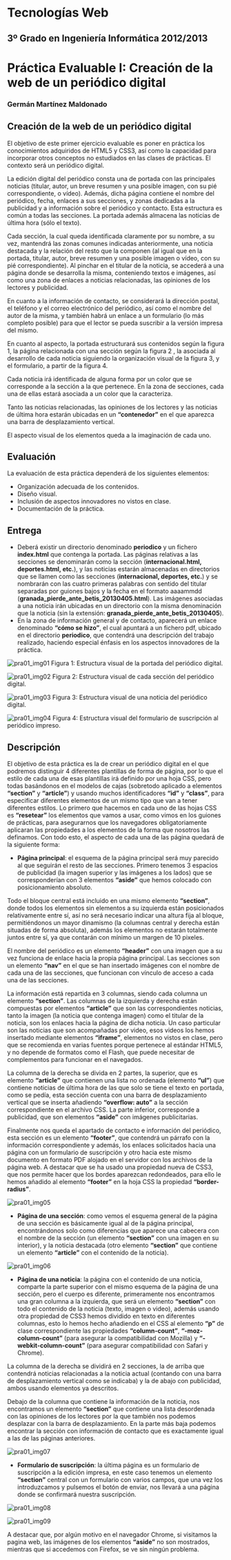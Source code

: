 Tecnologías Web
===============
3º Grado en Ingeniería Informática 2012/2013
--------------------------------------------


# Práctica Evaluable I: Creación de la web de un periódico digital
### Germán Martínez Maldonado

## Creación de la web de un periódico digital

El objetivo de este primer ejercicio evaluable es poner en práctica los conocimientos adquiridos de HTML5 y CSS3, así como la capacidad para incorporar otros conceptos no estudiados en las clases de prácticas. El contexto será un periódico digital.

La edición digital del periódico consta una de portada con las principales noticias (titular, autor, un breve resumen y una posible imagen, con su pié correspondiente, o vídeo). Además, dicha página contiene el nombre del periódico, fecha, enlaces a sus secciones, y zonas dedicadas a la publicidad y a información sobre el periódico y contacto. Esta estructura es común a todas las secciones. La portada además almacena las noticias de última hora (sólo el texto).

Cada sección, la cual queda identificada claramente por su nombre, a su vez, mantendrá las zonas comunes indicadas anteriormente, una noticia destacada y la relación del resto que la componen (al igual que en la portada, titular, autor, breve resumen y una posible imagen o vídeo, con su pié correspondiente). Al pinchar en el titular de la noticia, se accederá a una página donde se desarrolla la misma, conteniendo textos e imágenes, así como una zona de enlaces a noticias relacionadas, las opiniones de los lectores y publicidad.

En cuanto a la información de contacto, se considerará la dirección postal, el teléfono y el correo electrónico del periódico, así como el nombre del autor de la misma, y también habrá un enlace a un formulario (lo más completo posible) para que el lector se pueda suscribir a la versión impresa del mismo.

En cuanto al aspecto, la portada estructurará sus contenidos según la figura 1, la página relacionada con una sección según la figura 2 , la asociada al desarrollo de cada noticia siguiendo la organización visual de la figura 3, y el formulario, a partir de la figura 4.

Cada noticia irá identificada de alguna forma por un color que se corresponde a la sección a la que pertenece. En la zona de secciones, cada una de ellas estará asociada a un color que la caracteriza.

Tanto las noticias relacionadas, las opiniones de los lectores y las noticias de última hora estarán ubicadas en un **“contenedor”** en el que aparezca una barra de desplazamiento vertical.

El aspecto visual de los elementos queda a la imaginación de cada uno.


## Evaluación

La evaluación de esta práctica dependerá de los siguientes elementos:
* Organización adecuada de los contenidos.
* Diseño visual.
* Inclusión de aspectos innovadores no vistos en clase.
* Documentación de la práctica.


## Entrega

* Deberá existir un directorio denominado **periodico** y un fichero **index.html** que contenga la portada. Las páginas relativas a las secciones se denominarán como la sección (**internacional.html, deportes.html, etc.**), y las noticias estarán almacenadas en directorios que se llamen como las secciones (**internacional, deportes, etc.**) y se nombrarán con las cuatro primeras palabras con sentido del titular separadas por guiones bajos y la fecha en el formato aaaammdd (**granada_pierde_ante_betis_20130405.html**). Las imágenes asociadas a una noticia irán ubicadas en un directorio con la misma denominación que la noticia (sin la extensión: **granada_pierde_ante_betis_20130405**).
* En la zona de información general y de contacto, aparecerá un enlace denominado **“**cómo se hizo**”**, el cual apuntará a un fichero pdf, ubicado en el directorio **periodico**, que contendrá una descripción del trabajo realizado, haciendo especial énfasis en los aspectos innovadores de la práctica.

![pra01_img01](imagenes/pra01_img01.png)
Figura 1: Estructura visual de la portada del periódico digital.

![pra01_img02](imagenes/pra01_img02.png)
Figura 2: Estructura visual de cada sección del periódico digital.

![pra01_img03](imagenes/pra01_img03.png)
Figura 3: Estructura visual de una noticia del periódico digital.

![pra01_img04](imagenes/pra01_img04.png)
Figura 4: Estructura visual del formulario de suscripción al periódico impreso.


## Descripción

El objetivo de esta práctica es la de crear un periódico digital en el que podremos distinguir 4 diferentes plantillas de forma de página, por lo que el estilo de cada una de esas plantillas irá definido por una hoja CSS, pero todas basándonos en el modelos de cajas (sobretodo aplicado a elementos **“section”** y **“article”**) y usando muchos identificadores **“id”** y **“class”**, para especificar diferentes elementos de un mismo tipo que van a tener diferentes estilos. Lo primero que hacemos en cada uno de las hojas CSS es **“resetear”** los elementos que vamos a usar, como vimos en los guiones de prácticas, para asegurarnos que los navegadores obligatoriamente aplicaran las propiedades a los elementos de la forma que nosotros las definamos. Con todo esto, el aspecto de cada una de las página quedará de la siguiente forma:

* **Página principal**: el esquema de la página principal será muy parecido al que seguirán el resto de las secciones. Primero tenemos 3 espacios de publicidad (la imagen superior y las imágenes a los lados) que se corresponderían con 3 elementos **“aside”** que hemos colocado con posicionamiento absoluto.

Todo el bloque central está incluido en una mismo elemento **“section”**, donde todos los elementos sin elementos a su izquierda están posicionados relativamente entre sí, así no será necesario indicar una altura fija al bloque, permitiéndonos un mayor dinamismo (la columnas central y derecha están situadas de forma absoluta), además los elementos no estarán totalmente juntos entre sí, ya que contarán con mínimo un margen de 10 pixeles.

El nombre del periódico es un elemento **“header”** con una imagen que a su vez funciona de enlace hacia la propia página principal. Las secciones son un elemento **“nav”** en el que se han insertado imágenes con el nombre de cada una de las secciones, que funcionan con vínculo de acceso a cada una de las secciones.

La información está repartida en 3 columnas, siendo cada columna un elemento **“section”**. Las columnas de la izquierda y derecha están compuestas por elementos **“article”** que son las correspondientes noticias, tanto la imagen (la noticia que contenga imagen) como el titular de la noticia, son los enlaces hacia la página de dicha noticia. Un caso particular son las noticias que son acompañadas por video, esos videos los hemos insertado mediante elementos **“iframe”**, elementos no vistos en clase, pero que se recomienda en varias fuentes porque pertenece al estándar HTML5, y no depende de formatos como el Flash, que puede necesitar de complementos para funcionar en el navegados.

La columna de la derecha se divida en 2 partes, la superior, que es elemento **“article”** que contienen una lista no ordenada (elemento **“ul”**) que contiene noticias de última hora de las que solo se tiene el texto en portada, como se pedía, esta sección cuenta con una barra de desplazamiento vertical que se inserta añadiendo **“overflow: auto”** a la sección correspondiente en el archivo CSS. La parte inferior, corresponde a publicidad, que son elementos **“aside”** con imágenes publicitarias.

Finalmente nos queda el apartado de contacto e información del periódico, esta sección es un elemento **“footer”**, que contendrá un párrafo con la información correspondiente y además, los enlaces solicitados hacia una página con un formulario de suscripción y otro hacia este mismo documento en formato PDF alojado en el servidor con los archivos de la página web. A destacar que se ha usado una propiedad nueva de CSS3, que nos permite hacer que los bordes aparezcan redondeados, para ello le hemos añadido al elemento **“footer”** en la hoja CSS la propiedad **“border-radius”**.

![pra01_img05](imagenes/pra01_img05.png)

* **Página de una sección**: como vemos el esquema general de la  página de una sección es básicamente igual al de la página principal, encontrándonos solo como diferencias que aparece una cabecera con el nombre de la sección (un elemento **“section”** con una imagen en su interior), y la noticia destacada (otro elemento **“section”**  que contiene un elemento **“article”** con el contenido de la noticia).

![pra01_img06](imagenes/pra01_img06.png)

* **Página de una noticia**: la página con el contenido de una noticia, comparte la parte superior con el mismo esquema de la página de una sección, pero el cuerpo es diferente, primeramente nos encontramos una gran columna a la izquierda, que será un elemento **“section”** con todo el contenido de la noticia (texto, imagen o video), además usando otra propiedad de CSS3 hemos dividido en texto en diferentes columnas, esto lo hemos hecho añadiendo en el CSS al elemento **“p”** de clase correspondiente las propiedades **“column-count”**, **“-moz-column-count”** (para asegurar la compatibilidad con Mozilla) y  **“-webkit-column-count”** (para asegurar compatibilidad con Safari y Chrome).

La columna de la derecha se dividirá  en 2 secciones, la  de arriba que contendrá noticias relacionadas a la noticia actual (contando con una barra de desplazamiento vertical como se indicaba) y la de abajo con publicidad, ambos usando elementos ya descritos.

Debajo de la columna que contiene la información de la noticia, nos encontramos un elemento **“section”** que contiene una lista desordenada con las opiniones de los lectores por la que también nos podemos desplazar con la barra de desplazamiento. En la parte más baja podemos encontrar la sección con información de contacto que es exactamente igual a las de las páginas anteriores.

![pra01_img07](imagenes/pra01_img07.png)

* **Formulario de suscripción**: la última página es un formulario de suscripción a la edición impresa, en este caso tenemos un elemento **“section”** central con un formulario con varios campos, que una vez los introduzcamos y pulsemos el botón de enviar, nos llevará a una página donde se confirmará nuestra suscripción.

![pra01_img08](imagenes/pra01_img08.png)

![pra01_img09](imagenes/pra01_img08.png)

A destacar que, por algún motivo en el navegador Chrome, si visitamos la pagina web, las imágenes de los elementos **“aside”** no son mostrados, mientras que si accedemos con Firefox, se ve sin ningún problema.
